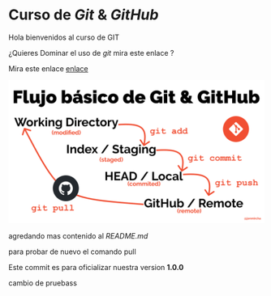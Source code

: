 # Curso de _Git_ & _GitHub_

Hola bienvenidos al curso de GIT

¿Quieres Dominar el uso de _git_ mira este enlace ? 

Mira este enlace [enlace](https://jonmircha.com/git)

![Flujo de git](git-flow.png)

agredando mas contenido al _README.md_ 

para probar de nuevo el comando pull

Este commit es para oficializar nuestra version **1.0.0**

cambio de pruebass
